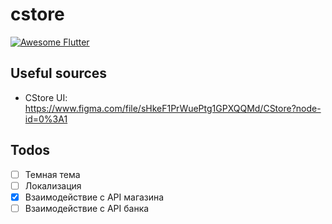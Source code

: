 # cstore
[![Awesome Flutter](https://img.shields.io/badge/Awesome-Flutter-blue.svg)](https://github.com/Solido/awesome-flutter)

## Useful sources
- CStore UI: https://www.figma.com/file/sHkeF1PrWuePtg1GPXQQMd/CStore?node-id=0%3A1<br>

## Todos

- [ ] Темная тема
- [ ] Локализация
- [x] Взаимодействие с API магазина
- [ ] Взаимодействие с API банка
